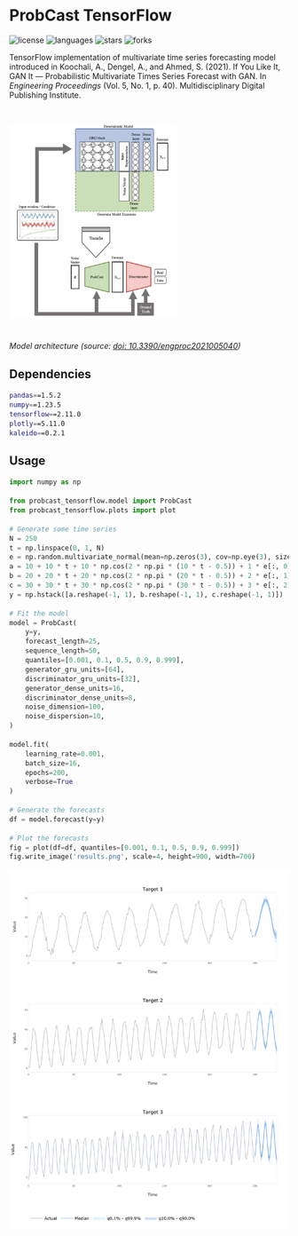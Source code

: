 # ProbCast TensorFlow

![license](https://img.shields.io/github/license/flaviagiammarino/probcast-tensorflow)
![languages](https://img.shields.io/github/languages/top/flaviagiammarino/probcast-tensorflow)
![stars](https://img.shields.io/github/stars/flaviagiammarino/probcast-tensorflow)
![forks](https://img.shields.io/github/forks/flaviagiammarino/probcast-tensorflow)

TensorFlow implementation of multivariate time series forecasting model introduced in Koochali, A., Dengel, A.,
and Ahmed, S. (2021). If You Like It, GAN It — Probabilistic Multivariate Times Series Forecast with GAN.
In *Engineering Proceedings* (Vol. 5, No. 1, p. 40). Multidisciplinary Digital Publishing Institute.

<img src=diagram.png style="width:60%;margin-top:30px;margin-bottom:25px"/>

*Model architecture (source: [doi: 10.3390/engproc2021005040](https://doi.org/10.3390/engproc2021005040))*

## Dependencies
```bash
pandas==1.5.2
numpy==1.23.5
tensorflow==2.11.0
plotly==5.11.0
kaleido==0.2.1
```
## Usage
```python
import numpy as np

from probcast_tensorflow.model import ProbCast
from probcast_tensorflow.plots import plot

# Generate some time series
N = 250
t = np.linspace(0, 1, N)
e = np.random.multivariate_normal(mean=np.zeros(3), cov=np.eye(3), size=N)
a = 10 + 10 * t + 10 * np.cos(2 * np.pi * (10 * t - 0.5)) + 1 * e[:, 0]
b = 20 + 20 * t + 20 * np.cos(2 * np.pi * (20 * t - 0.5)) + 2 * e[:, 1]
c = 30 + 30 * t + 30 * np.cos(2 * np.pi * (30 * t - 0.5)) + 3 * e[:, 2]
y = np.hstack([a.reshape(-1, 1), b.reshape(-1, 1), c.reshape(-1, 1)])

# Fit the model
model = ProbCast(
    y=y,
    forecast_length=25,
    sequence_length=50,
    quantiles=[0.001, 0.1, 0.5, 0.9, 0.999],
    generator_gru_units=[64],
    discriminator_gru_units=[32],
    generator_dense_units=16,
    discriminator_dense_units=8,
    noise_dimension=100,
    noise_dispersion=10,
)

model.fit(
    learning_rate=0.001,
    batch_size=16,
    epochs=200,
    verbose=True
)

# Generate the forecasts
df = model.forecast(y=y)

# Plot the forecasts
fig = plot(df=df, quantiles=[0.001, 0.1, 0.5, 0.9, 0.999])
fig.write_image('results.png', scale=4, height=900, width=700)
```
![results](example/results.png)
